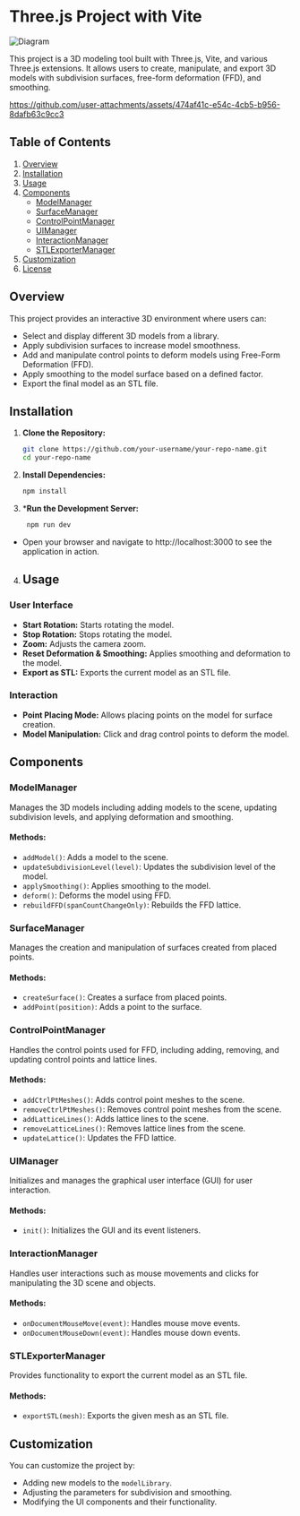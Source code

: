 
# Three.js Project with Vite
![Diagram](https://github.com/tahircivann/Three.js-Project-with-Vite/assets/69795597/975b163f-3d83-443e-aad1-18be12c5ae28)

This project is a 3D modeling tool built with Three.js, Vite, and various Three.js extensions. It allows users to create, manipulate, and export 3D models with subdivision surfaces, free-form deformation (FFD), and smoothing.



https://github.com/user-attachments/assets/474af41c-e54c-4cb5-b956-8dafb63c9cc3




## Table of Contents

1. [Overview](#overview)
2. [Installation](#installation)
3. [Usage](#usage)
4. [Components](#components)
    - [ModelManager](#modelmanager)
    - [SurfaceManager](#surfacemanager)
    - [ControlPointManager](#controlpointmanager)
    - [UIManager](#uimanager)
    - [InteractionManager](#interactionmanager)
    - [STLExporterManager](#stlexportermanager)
5. [Customization](#customization)
6. [License](#license)

## Overview

This project provides an interactive 3D environment where users can:
- Select and display different 3D models from a library.
- Apply subdivision surfaces to increase model smoothness.
- Add and manipulate control points to deform models using Free-Form Deformation (FFD).
- Apply smoothing to the model surface based on a defined factor.
- Export the final model as an STL file.

## Installation

1. **Clone the Repository:**

   ```bash
   git clone https://github.com/your-username/your-repo-name.git
   cd your-repo-name
   ```

2. **Install Dependencies:**
   ```bash
   npm install
   ```

3. ***Run the Development Server:**
   ```bash
    npm run dev
   ```
  - Open your browser and navigate to http://localhost:3000 to see the application in action.


4. ## Usage

### User Interface

- **Start Rotation:** Starts rotating the model.
- **Stop Rotation:** Stops rotating the model.
- **Zoom:** Adjusts the camera zoom.
- **Reset Deformation & Smoothing:** Applies smoothing and deformation to the model.
- **Export as STL:** Exports the current model as an STL file.

### Interaction

- **Point Placing Mode:** Allows placing points on the model for surface creation.
- **Model Manipulation:** Click and drag control points to deform the model.

## Components

### ModelManager

Manages the 3D models including adding models to the scene, updating subdivision levels, and applying deformation and smoothing.

#### Methods:
- `addModel()`: Adds a model to the scene.
- `updateSubdivisionLevel(level)`: Updates the subdivision level of the model.
- `applySmoothing()`: Applies smoothing to the model.
- `deform()`: Deforms the model using FFD.
- `rebuildFFD(spanCountChangeOnly)`: Rebuilds the FFD lattice.

### SurfaceManager

Manages the creation and manipulation of surfaces created from placed points.

#### Methods:
- `createSurface()`: Creates a surface from placed points.
- `addPoint(position)`: Adds a point to the surface.

### ControlPointManager

Handles the control points used for FFD, including adding, removing, and updating control points and lattice lines.

#### Methods:
- `addCtrlPtMeshes()`: Adds control point meshes to the scene.
- `removeCtrlPtMeshes()`: Removes control point meshes from the scene.
- `addLatticeLines()`: Adds lattice lines to the scene.
- `removeLatticeLines()`: Removes lattice lines from the scene.
- `updateLattice()`: Updates the FFD lattice.

### UIManager

Initializes and manages the graphical user interface (GUI) for user interaction.

#### Methods:
- `init()`: Initializes the GUI and its event listeners.

### InteractionManager

Handles user interactions such as mouse movements and clicks for manipulating the 3D scene and objects.

#### Methods:
- `onDocumentMouseMove(event)`: Handles mouse move events.
- `onDocumentMouseDown(event)`: Handles mouse down events.

### STLExporterManager

Provides functionality to export the current model as an STL file.

#### Methods:
- `exportSTL(mesh)`: Exports the given mesh as an STL file.

## Customization

You can customize the project by:

- Adding new models to the `modelLibrary`.
- Adjusting the parameters for subdivision and smoothing.
- Modifying the UI components and their functionality.
